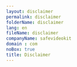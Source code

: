 ```yaml
---
layout: disclaimer
permalink: disclaimer
folderName: disclaimer
lang: en
fileName: disclaimer
companyName: safevideokit
domain : com
noBox: true
title: Disclaimer
---
```

